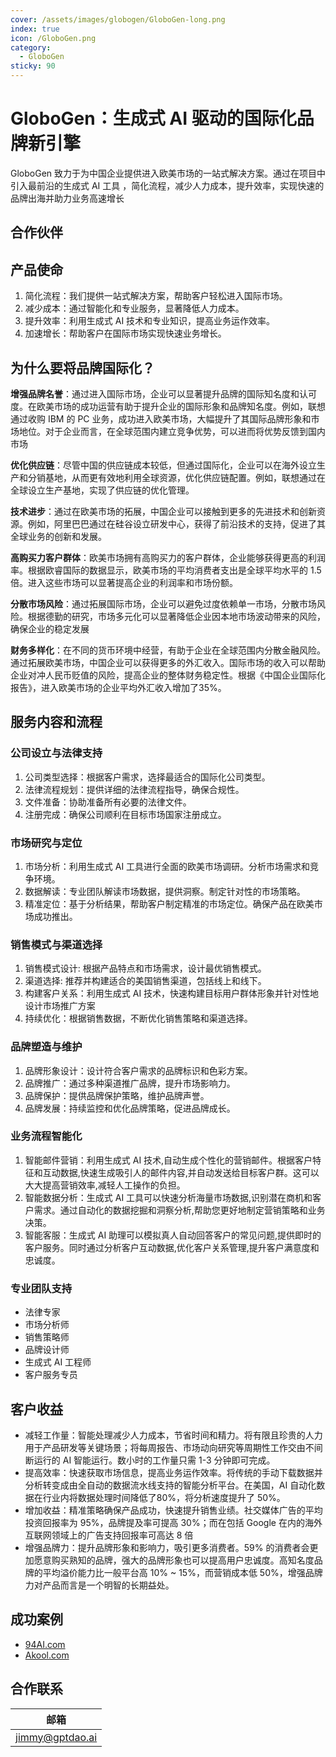 ```yaml
---
cover: /assets/images/globogen/GloboGen-long.png
index: true
icon: /GloboGen.png
category:
  - GloboGen
sticky: 90
---
```


# GloboGen：生成式 AI 驱动的国际化品牌新引擎

GloboGen 致力于为中国企业提供进入欧美市场的一站式解决方案。通过在项目中引入最前沿的生成式 AI 工具 ，简化流程，减少人力成本，提升效率，实现快速的品牌出海并助力业务高速增长


## 合作伙伴

<VPBanner
title="94AI 出海案例"
content="GPTDAO 为 94AI 设计了海外公司结构并提供进入欧美市场的助力"
logo="/assets/images/94ai-gptdao-black.png"
:actions='[
{
text: "阅读案例",
link:"https://mister-hope.com",
},
]'
/>


## 产品使命

1. 简化流程：我们提供一站式解决方案，帮助客户轻松进入国际市场。
2. 减少成本：通过智能化和专业服务，显著降低人力成本。
3. 提升效率：利用生成式 AI 技术和专业知识，提高业务运作效率。
4. 加速增长：帮助客户在国际市场实现快速业务增长。

## 为什么要将品牌国际化？

**增强品牌名誉**：通过进入国际市场，企业可以显著提升品牌的国际知名度和认可度。在欧美市场的成功运营有助于提升企业的国际形象和品牌知名度。例如，联想通过收购 IBM 的 PC 业务，成功进入欧美市场，大幅提升了其国际品牌形象和市场地位。对于企业而言，在全球范围内建立竞争优势，可以进而将优势反馈到国内市场

**优化供应链**：尽管中国的供应链成本较低，但通过国际化，企业可以在海外设立生产和分销基地，从而更有效地利用全球资源，优化供应链配置。例如，联想通过在全球设立生产基地，实现了供应链的优化管理。

**技术进步**：通过在欧美市场的拓展，中国企业可以接触到更多的先进技术和创新资源。例如，阿里巴巴通过在硅谷设立研发中心，获得了前沿技术的支持，促进了其全球业务的创新和发展。

**高购买力客户群体**：欧美市场拥有高购买力的客户群体，企业能够获得更高的利润率。根据欧睿国际的数据显示，欧美市场的平均消费者支出是全球平均水平的 1.5 倍。进入这些市场可以显著提高企业的利润率和市场份额。

**分散市场风险**：通过拓展国际市场，企业可以避免过度依赖单一市场，分散市场风险。根据德勤的研究，市场多元化可以显著降低企业因本地市场波动带来的风险，确保企业的稳定发展

**财务多样化**：在不同的货币环境中经营，有助于企业在全球范围内分散金融风险。通过拓展欧美市场，中国企业可以获得更多的外汇收入。国际市场的收入可以帮助企业对冲人民币贬值的风险，提高企业的整体财务稳定性。根据《中国企业国际化报告》，进入欧美市场的企业平均外汇收入增加了35%。

## 服务内容和流程
### 公司设立与法律支持

1. 公司类型选择：根据客户需求，选择最适合的国际化公司类型。
2. 法律流程规划：提供详细的法律流程指导，确保合规性。
3. 文件准备：协助准备所有必要的法律文件。
4. 注册完成：确保公司顺利在目标市场国家注册成立。

### 市场研究与定位

1. 市场分析：利用生成式 AI 工具进行全面的欧美市场调研。分析市场需求和竞争环境。
2. 数据解读：专业团队解读市场数据，提供洞察。制定针对性的市场策略。
3. 精准定位：基于分析结果，帮助客户制定精准的市场定位。确保产品在欧美市场成功推出。

### 销售模式与渠道选择

1. 销售模式设计: 根据产品特点和市场需求，设计最优销售模式。
2. 渠道选择: 推荐并构建适合的美国销售渠道，包括线上和线下。
3. 构建客户关系：利用生成式 AI 技术，快速构建目标用户群体形象并针对性地设计市场推广方案
4. 持续优化：根据销售数据，不断优化销售策略和渠道选择。

### 品牌塑造与维护

1. 品牌形象设计：设计符合客户需求的品牌标识和色彩方案。
2. 品牌推广：通过多种渠道推广品牌，提升市场影响力。
3. 品牌保护：提供品牌保护策略，维护品牌声誉。
4. 品牌发展：持续监控和优化品牌策略，促进品牌成长。

### 业务流程智能化

1. 智能邮件营销：利用生成式 AI 技术,自动生成个性化的营销邮件。根据客户特征和互动数据,快速生成吸引人的邮件内容,并自动发送给目标客户群。这可以大大提高营销效率,减轻人工操作的负担。
2. 智能数据分析：生成式 AI 工具可以快速分析海量市场数据,识别潜在商机和客户需求。通过自动化的数据挖掘和洞察分析,帮助您更好地制定营销策略和业务决策。
3. 智能客服：生成式 AI 助理可以模拟真人自动回答客户的常见问题,提供即时的客户服务。同时通过分析客户互动数据,优化客户关系管理,提升客户满意度和忠诚度。

### 专业团队支持

- 法律专家
- 市场分析师
- 销售策略师
- 品牌设计师
- 生成式 AI 工程师
- 客户服务专员

## 客户收益

- 减轻工作量：智能处理减少人力成本，节省时间和精力。将有限且珍贵的人力用于产品研发等关键场景；将每周报告、市场动向研究等周期性工作交由不间断运行的 AI 智能运行。数小时的工作量只需 1-3 分钟即可完成。
- 提高效率：快速获取市场信息，提高业务运作效率。将传统的手动下载数据并分析转变成由全自动的数据流水线支持的智能分析平台。在美国，AI 自动化数据在行业内将数据处理时间降低了80%，将分析速度提升了 50%。
- 增加收益：精准策略确保产品成功，快速提升销售业绩。社交媒体广告的平均投资回报率为 95%，品牌提及率可提高 30%；而在包括 Google 在内的海外互联网领域上的广告支持回报率可高达 8 倍
- 增强品牌力：提升品牌形象和影响力，吸引更多消费者。59% 的消费者会更加愿意购买熟知的品牌，强大的品牌形象也可以提高用户忠诚度。高知名度品牌的平均溢价能力比一般平台高 10% ~ 15%，而营销成本低 50%，增强品牌力对产品而言是一个明智的长期益处。

## 成功案例

- [94AI.com](94ai-case.md)
- [Akool.com](akool-case.md)

## 合作联系

| 邮箱                                        |
|-------------------------------------------|
| [jimmy@gptdao.ai](mailto:jimmy@gptdao.ai) |
